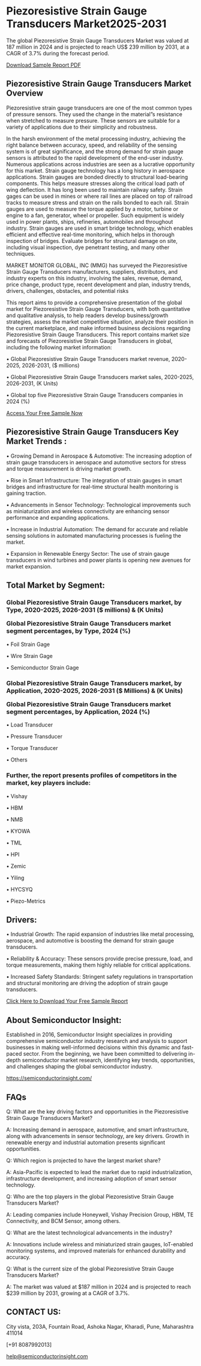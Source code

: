 <h1>Piezoresistive Strain Gauge Transducers Market2025-2031</h1>

The global Piezoresistive Strain Gauge Transducers Market was valued at 187 million in 2024 and is projected to reach US$ 239 million by 2031, at a CAGR of 3.7% during the forecast period.

[Download Sample Report PDF
](https://semiconductorinsight.com/download-sample-report/?product_id=88370)

<h2>Piezoresistive Strain Gauge Transducers Market Overview</h2>

Piezoresistive strain gauge transducers are one of the most common types of pressure sensors. They used the change in the material”s resistance when stretched to measure pressure. These sensors are suitable for a variety of applications due to their simplicity and robustness.

In the harsh environment of the metal processing industry, achieving the right balance between accuracy, speed, and reliability of the sensing system is of great significance, and the strong demand for strain gauge sensors is attributed to the rapid development of the end-user industry. Numerous applications across industries are seen as a lucrative opportunity for this market. Strain gauge technology has a long history in aerospace applications. Strain gauges are bonded directly to structural load-bearing components. This helps measure stresses along the critical load path of wing deflection. It has long been used to maintain railway safety. Strain gages can be used in mines or where rail lines are placed on top of railroad tracks to measure stress and strain on the rails bonded to each rail. Strain gauges are used to measure the torque applied by a motor, turbine or engine to a fan, generator, wheel or propeller. Such equipment is widely used in power plants, ships, refineries, automobiles and throughout industry. Strain gauges are used in smart bridge technology, which enables efficient and effective real-time monitoring, which helps in thorough inspection of bridges. Evaluate bridges for structural damage on site, including visual inspection, dye penetrant testing, and many other techniques.

MARKET MONITOR GLOBAL, INC (MMG) has surveyed the Piezoresistive Strain Gauge Transducers manufacturers, suppliers, distributors, and industry experts on this industry, involving the sales, revenue, demand, price change, product type, recent development and plan, industry trends, drivers, challenges, obstacles, and potential risks

This report aims to provide a comprehensive presentation of the global market for Piezoresistive Strain Gauge Transducers, with both quantitative and qualitative analysis, to help readers develop business/growth strategies, assess the market competitive situation, analyze their position in the current marketplace, and make informed business decisions regarding Piezoresistive Strain Gauge Transducers. This report contains market size and forecasts of Piezoresistive Strain Gauge Transducers in global, including the following market information:

•	Global Piezoresistive Strain Gauge Transducers market revenue, 2020-2025, 2026-2031, ($ millions)

•	Global Piezoresistive Strain Gauge Transducers market sales, 2020-2025, 2026-2031, (K Units)

•	Global top five Piezoresistive Strain Gauge Transducers companies in 2024 (%)

[Access Your Free Sample Now
](https://semiconductorinsight.com/download-sample-report/?product_id=88370)

<h2>Piezoresistive Strain Gauge Transducers Key Market Trends  :</h2>

•	Growing Demand in Aerospace & Automotive: The increasing adoption of strain gauge transducers in aerospace and automotive sectors for stress and torque measurement is driving market growth.

•	Rise in Smart Infrastructure: The integration of strain gauges in smart bridges and infrastructure for real-time structural health monitoring is gaining traction.

•	Advancements in Sensor Technology: Technological improvements such as miniaturization and wireless connectivity are enhancing sensor performance and expanding applications.

•	Increase in Industrial Automation: The demand for accurate and reliable sensing solutions in automated manufacturing processes is fueling the market.

•	Expansion in Renewable Energy Sector: The use of strain gauge transducers in wind turbines and power plants is opening new avenues for market expansion.

<h2>Total Market by Segment:</h2>

<h3>Global Piezoresistive Strain Gauge Transducers market, by Type, 2020-2025, 2026-2031 ($ millions) & (K Units)

Global Piezoresistive Strain Gauge Transducers market segment percentages, by Type, 2024 (%)</h3>

•	Foil Strain Gage

•	Wire Strain Gage

•	Semiconductor Strain Gage

<h3>Global Piezoresistive Strain Gauge Transducers market, by Application, 2020-2025, 2026-2031 ($ Millions) & (K Units)

Global Piezoresistive Strain Gauge Transducers market segment percentages, by Application, 2024 (%)</h3>

•	Load Transducer

•	Pressure Transducer

•	Torque Transducer

•	Others

<h3>Further, the report presents profiles of competitors in the market, key players include:</h3>

•	Vishay

•	HBM

•	NMB

•	KYOWA

•	TML

•	HPI

•	Zemic

•	Yiling

•	HYCSYQ

•	Piezo-Metrics

<h2>Drivers:</h2>

•	Industrial Growth: The rapid expansion of industries like metal processing, aerospace, and automotive is boosting the demand for strain gauge transducers.

•	Reliability & Accuracy: These sensors provide precise pressure, load, and torque measurements, making them highly reliable for critical applications.

•	Increased Safety Standards: Stringent safety regulations in transportation and structural monitoring are driving the adoption of strain gauge transducers.

[Click Here to Download Your Free Sample Report 
](https://semiconductorinsight.com/download-sample-report/?product_id=88370)

<h2>About Semiconductor Insight:</h2>

Established in 2016, Semiconductor Insight specializes in providing comprehensive semiconductor industry research and analysis to support businesses in making well-informed decisions within this dynamic and fast-paced sector. From the beginning, we have been committed to delivering in-depth semiconductor market research, identifying key trends, opportunities, and challenges shaping the global semiconductor industry.

https://semiconductorinsight.com/

<h2>FAQs</h2>

Q: What are the key driving factors and opportunities in the Piezoresistive Strain Gauge Transducers Market?

A: Increasing demand in aerospace, automotive, and smart infrastructure, along with advancements in sensor technology, are key drivers. Growth in renewable energy and industrial automation presents significant opportunities.

Q: Which region is projected to have the largest market share?

A: Asia-Pacific is expected to lead the market due to rapid industrialization, infrastructure development, and increasing adoption of smart sensor technology.

Q: Who are the top players in the global Piezoresistive Strain Gauge Transducers Market?

A: Leading companies include Honeywell, Vishay Precision Group, HBM, TE Connectivity, and BCM Sensor, among others.

Q: What are the latest technological advancements in the industry?

A: Innovations include wireless and miniaturized strain gauges, IoT-enabled monitoring systems, and improved materials for enhanced durability and accuracy.

Q: What is the current size of the global Piezoresistive Strain Gauge Transducers Market?

A: The market was valued at $187 million in 2024 and is projected to reach $239 million by 2031, growing at a CAGR of 3.7%.

<h2>CONTACT US:</h2>

City vista, 203A, Fountain Road, Ashoka Nagar, Kharadi, Pune, Maharashtra 411014

[+91 8087992013]

help@semiconductorinsight.com



